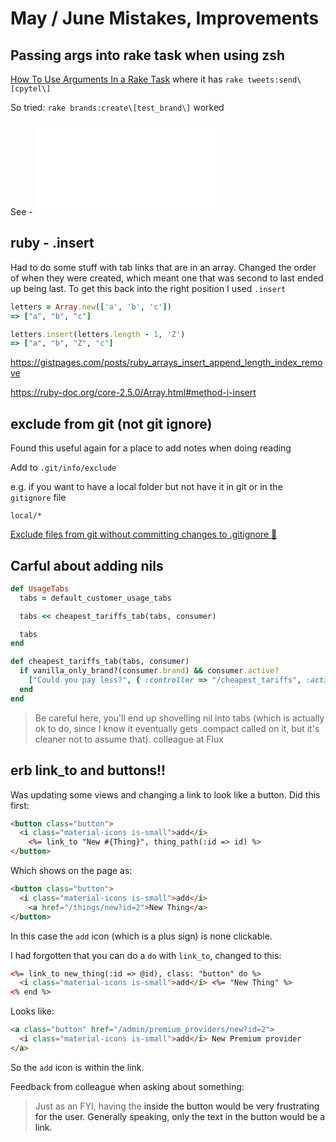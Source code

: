 # May / June Mistakes, Improvements

## Passing args into rake task when using zsh

[How To Use Arguments In a Rake Task](https://robots.thoughtbot.com/how-to-use-arguments-in-a-rake-task)
where it has `rake tweets:send\[cpytel\]`

So tried:
`rake brands:create\[test_brand\]` worked

See - ![rake tasks and zsh](../terminal/terminal_stuff.md#rake-tasks)

## ruby - .insert

Had to do some stuff with tab links that are in an array. Changed the order of when they were created, which meant one that was second to last ended up being last.
To get this back into the right position I used `.insert`

```ruby
letters = Array.new(['a', 'b', 'c'])
=> ["a", "b", "c"]

letters.insert(letters.length - 1, 'Z')
=> ["a", "b", "Z", "c"]
```

https://gistpages.com/posts/ruby_arrays_insert_append_length_index_remove

https://ruby-doc.org/core-2.5.0/Array.html#method-i-insert


## exclude from git (not git ignore)

Found this useful again for a place to add notes when doing reading

Add to `.git/info/exclude`

e.g. if you want to have a local folder but not have it in git or in the `gitignore` file

`local/*`

[Exclude files from git without committing changes to .gitignore 🙅](https://hackernoon.com/exclude-files-from-git-without-committing-changes-to-gitignore-986fa712e78d)


## Carful about adding nils

```ruby
def UsageTabs
  tabs = default_customer_usage_tabs

  tabs << cheapest_tariffs_tab(tabs, consumer)

  tabs
end

def cheapest_tariffs_tab(tabs, consumer)
  if vanilla_only_brand?(consumer.brand) && consumer.active?
    ["Could you pay less?", { :controller => "/cheapest_tariffs", :action => "best_rates" }]
  end
end
```

>Be careful here, you'll end up shovelling nil into tabs (which is actually ok to do, since I know it eventually gets .compact called on it, but it's cleaner not to assume that).
colleague at Flux


## erb link_to and buttons!!

Was updating some views and changing a link to look like a button. Did this first:

```html
<button class="button">
  <i class="material-icons is-small">add</i>
    <%= link_to "New #{Thing}", thing_path(:id => id) %>
</button>
```

Which shows on the page as:

```html
<button class="button">
  <i class="material-icons is-small">add</i>
    <a href="/things/new?id=2">New Thing</a>
</button>
```
In this case the `add` icon (which is a plus sign) is none clickable.

I had forgotten that you can do a `do` with `link_to`, changed to this:

```html
<%= link_to new_thing(:id => @id), class: "button" do %>
  <i class="material-icons is-small">add</i> <%= "New Thing" %>
<% end %>
```

Looks like:

```html
<a class="button" href="/admin/premium_providers/new?id=2">
  <i class="material-icons is-small">add</i> New Premium provider
</a>
```
So the `add` icon is within the link.

Feedback from colleague when asking about something:

>Just as an FYI, having the <a> inside the button would be very frustrating for the user.
>Generally speaking, only the text in the button would be a link.
